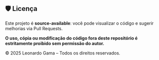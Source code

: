 ## 🛡️ Licença

Este projeto é **source-available**: você pode visualizar o código e sugerir melhorias via Pull Requests.

**O uso, cópia ou modificação do código fora deste repositório é estritamente proibido sem permissão do autor.**

© 2025 Leonardo Gama – Todos os direitos reservados.
